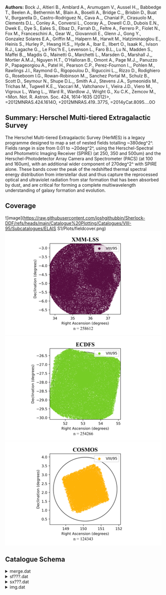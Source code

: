 **Authors:** Bock J., Altieri B., Amblard A., Arumugam V., Aussel H.,, Babbedge T., Beelen A., Bethermin M., Blain A., Boselli A., Bridge C.,, Brisbin D., Buat V., Burgarella D., Castro-Rodriguez N., Cava A.,, Chanial P., Cirasuolo M., Clements D.L., Conley A., Conversi L., Cooray A.,, Dowell C.D., Dubois E.N., Dwek E., Dye S., Eales S., Elbaz D., Farrah D.,, Feltre A., Ferrero P., Fiolet N., Fox M., Franceschini A., Gear W.,, Giovannoli E., Glenn J., Gong Y., Gonzalez Solares E.A., Griffin M.,, Halpern M., Harwit M., Hatziminaoglou E., Heinis S., Hurley P., Hwang H.S.,, Hyde A., Ibar E., Ilbert O., Isaak K., Ivison R.J., Lagache G.,, Le Floc'h E., Levenson L., Faro B.L., Lu N., Madden S., Maffei B.,, Magdis G., Mainetti G., Marchetti L., Marsden G., Marshall J.,, Mortier A.M.J., Nguyen H.T., O'Halloran B., Omont A., Page M.J.,, Panuzzo P., Papageorgiou A., Patel H., Pearson C.P., Perez-Fournon I.,, Pohlen M., Rawlings J.I., Raymond G., Rigopoulou D., Riguccini L.,, Rizzo D., Rodighiero G., Roseboom I.G., Rowan-Robinson M.,, Sanchez Portal M., Schulz B., Scott D., Seymour N., Shupe D.L.,, Smith A.J., Stevens J.A., Symeonidis M., Trichas M., Tugwell K.E.,, Vaccari M., Valtchanov I., Vieira J.D., Viero M., Vigroux L., Wang L.,, Ward R., Wardlow J., Wright G., Xu C.K., Zemcov M., <Mon. Not. R. Astron. Soc. 424, 1614-1635 (2012)>, =2012MNRAS.424.1614O, +2012MNRAS.419..377S, =2014yCat.8095....0O

## Summary: Herschel Multi-tiered Extragalactic Survey 

The Herschel Multi-tiered Extragalactic Survey (HerMES) is a legacy programme designed to map a set of nested fields totalling ~380deg^2^. Fields range in size from 0.01 to ~20deg^2^, using the Herschel-Spectral and Photometric Imaging Receiver (SPIRE) (at 250, 350 and 500um) and the Herschel-Photodetector Array Camera and Spectrometer (PACS) (at 100 and 160um), with an additional wider component of 270deg^2^ with SPIRE alone. These bands cover the peak of the redshifted thermal spectral energy distribution from interstellar dust and thus capture the reprocessed optical and ultraviolet radiation from star formation that has been absorbed by dust, and are critical for forming a complete multiwavelength understanding of galaxy formation and evolution.
## Coverage
![image](https://raw.githubusercontent.com/joshgithubbin/Sherlock-DDF/refs/heads/main/Catalogue%20Plotting/Catalogues/VIII-95/Subcatalogues/ELAIS S1/Plots/fieldcover.png)
![image](https://raw.githubusercontent.com/joshgithubbin/Sherlock-DDF/refs/heads/main/Catalogue%20Plotting/Catalogues/VIII-95/Subcatalogues/XMM-LSS/Plots/fieldcover.png)
![image](https://raw.githubusercontent.com/joshgithubbin/Sherlock-DDF/refs/heads/main/Catalogue%20Plotting/Catalogues/VIII-95/Subcatalogues/ECDFS/Plots/fieldcover.png)
![image](https://raw.githubusercontent.com/joshgithubbin/Sherlock-DDF/refs/heads/main/Catalogue%20Plotting/Catalogues/VIII-95/Subcatalogues/COSMOS/Plots/fieldcover.png)
## Catalogue Schema

<details>
<summary>merge.dat</summary>

| Bytes   | Format   | Units   | Label   | Explanations                                                    |
|:--------|:---------|:--------|:--------|:----------------------------------------------------------------|
| 1- 22   | A22      | ---     | Field   | Field designation                                               |
| 24- 40  | A17      | ---     | ---     | [2HERMES S250 SF D]                                             |
| 42- 57  | A16      | ---     | 2HERMES | HerMES ID, JHHMMSS.s+DDMMSS (G1)                                |
| 61- 69  | F9.5     | deg     | RAdeg   | Right Ascension (J2000)                                         |
| 71- 79  | F9.5     | deg     | DEdeg   | Declination (J2000)                                             |
| 81- 96  | E16.11   | mJy     | F250    | Herschel/SPIRE flux density at 250um                            |
| 98-113  | E16.11   | mJy     | e_F250  | Instrumental error in flux 250um density                        |
| 115-130 | E16.11   | mJy     | F350    | Herschel/SPIRE flux density at 350um                            |
| 132-147 | E16.11   | mJy     | e_F350  | Instrumental error in flux 350um density                        |
| 149-164 | E16.11   | mJy     | F500    | Herschel/SPIRE flux density at 500um                            |
| 166-181 | E16.11   | mJy     | e_F500  | Instrumental error in flux 500um density                        |
| 183-198 | E16.11   | mJy     | E_F250  | Total error (instrumental + confusion)                          |
| 200-215 | E16.11   | ---     | chi250  | Local reduced {chi}^2^ statistic of 250um                       |
| 11      | pixel    | window  | 217-232 | E16.11 mJy   E_F350      Total error (instrumental + confusion) |
| 234-249 | E16.11   | ---     | chi350  | Local reduced {chi}^2^ statistic of 350um                       |
| 11      | pixel    | window  | 251-266 | E16.11 mJy   E_F500      Total error (instrumental + confusion) |
| 268-283 | E16.11   | ---     | chi500  | Local reduced {chi}^2^ statistic of 500um                       |
| 11      | pixel    | window  | 285-290 | I6    ---     gID       ID of the segment  where the source is  |
| 292-295 | I4       | ---     | Ng      | Number of sources in the segment gid                            |
| 297-304 | F8.5     | mJy     | bg250   | Background subtracted from 250um map (G2)                       |
| 306-313 | F8.5     | mJy     | bg350   | Background subtracted from 350um map (G2)                       |
| 315-322 | F8.5     | mJy     | bg500   | Background subtracted from 550um map (G2)                       |
| 324-330 | A7       | ---     | Com     | Comment                                                         |
</details>

<details>
<summary>sf???.dat</summary>

| Bytes   | Format   | Units   | Label   | Explanations                                                   |
|:--------|:---------|:--------|:--------|:---------------------------------------------------------------|
| 1- 22   | A22      | ---     | Field   | Field designation                                              |
| 24- 32  | A9       | ---     | ---     | [2HERMES S]                                                    |
| 33- 35  | I3       | um      | lam     | Herschel filter (250, 300 or 500)                              |
| 37- 40  | A4       | ---     | ---     | [SF D]                                                         |
| 42- 57  | A16      | ---     | 2HERMES | HerMES ID, JHHMMSS.s+DDMMSS (G1)                               |
| 61- 69  | F9.5     | deg     | RAdeg   | Right ascension (J2000)                                        |
| 71- 79  | F9.5     | deg     | DEdeg   | Declination (J2000)                                            |
| 81- 96  | E16.11   | mJy     | Flux    | Source flux density                                            |
| 98-113  | E16.11   | mJy     | e_Flux  | Source flux density formal uncertainty                         |
| 115-130 | E16.11   | mJy     | E_Flux  | Total uncertainty in the source flux density,                  |
| 132-147 | E16.11   | ---     | chi2    | Local reduced {chi}^2^ statistic of photometry                 |
| 11      | pixel    | window  | 149-154 | I6    ---     gID       ID of the segment  where the source is |
| 156-159 | I4       | ---     | Ng      | Number of sources in the segment gid                           |
| 161-169 | F9.6     | mJy     | bg      | Background subtracted from map in observed                     |
| 171-177 | A7       | ---     | Com     | Comments                                                       |
</details>

<details>
<summary>sx???.dat</summary>

| Bytes   | Format   | Units   | Label   | Explanations                                     |
|:--------|:---------|:--------|:--------|:-------------------------------------------------|
| 1- 22   | A22      | ---     | Field   | Field designation                                |
| 24- 32  | A9       | ---     | ---     | [2HERMES S]                                      |
| 33- 35  | I3       | um      | lam     | Herschel filter (250, 300 or 500)                |
| 37- 40  | A4       | ---     | ---     | [SX D]                                           |
| 42- 59  | A18      | ---     | 2HERMES | HerMES ID, JHHMMSS.s+DDMMSS,                     |
| 61- 69  | F9.5     | deg     | RAdeg   | Right ascension (J2000)                          |
| 71- 79  | F9.5     | deg     | DEdeg   | Declination (J2000)                              |
| 81- 90  | F10.5    | mJy     | Flux    | Source flux density                              |
| 92-100  | F9.5     | mJy     | e_Flux  | Source flux density formal uncertainty           |
| 102-113 | F12.5    | ---     | S/N     | Signal to instrumental noise: Flux/e_Flux        |
| 115-123 | F9.5     | deg     | e_RAdeg | Right ascension uncertainty                      |
| 125-133 | F9.5     | deg     | e_DEdeg | Declination uncertainty                          |
| 135-143 | F9.5     | mJy     | E_Flux  | ?=-99.99999 Total uncertainty in the source flux |
| 145-154 | F10.5    | ---     | SNR     | ?=-99.999 Signal to total noise: Flux/E_Flux     |
| 156-177 | E22.15   | mJy     | F1      | ?=1E+20 Source flux density, as measured using   |
| 178-200 | E23.15   | ---     | SN1     | ?=1E+20 Signal to instrumental noise, as         |
| 202-223 | E22.15   | mJy     | F2      | ?=1E+20 Source flux density, as measured using   |
| 224-246 | E23.15   | ---     | SN2     | ?=1E+20 Signal to instrumental noise, as         |
| 248     | A1       | ---     | fc      | [1T] source lies within a well-defined central   |
| 250-256 | A7       | ---     | Com     | Comment                                          |
</details>

<details>
<summary>img.dat</summary>

| Bytes   | Format   | Units      | Label    | Explanations                          |
|:--------|:---------|:-----------|:---------|:--------------------------------------|
| 1- 17   | A17      | ---        | Field    | Field designation                     |
| 19- 27  | F9.5     | deg        | RAdeg    | Right Ascension of center (J2000)     |
| 28- 36  | F9.5     | deg        | DEdeg    | Declination of center (J2000)         |
| 38- 42  | F5.2     | arcsec/pix | Scale    | Scale of the image                    |
| 44- 47  | I4       | pix        | Nx       | Number of pixels along X-axis         |
| 48      | A1       | ---        | ---      | [x]                                   |
| 49- 52  | I4       | pix        | Ny       | Number of pixels along Y-axis         |
| 54- 56  | I3       | um         | lam      | Wavelength (250, 350 or 500)          |
| 58-108  | A51      | ---        | FileName | Name of FITS file in subdirectory img |
| 109-156 | A48      | ---        | Title    | Title and comments                    |
</details>
